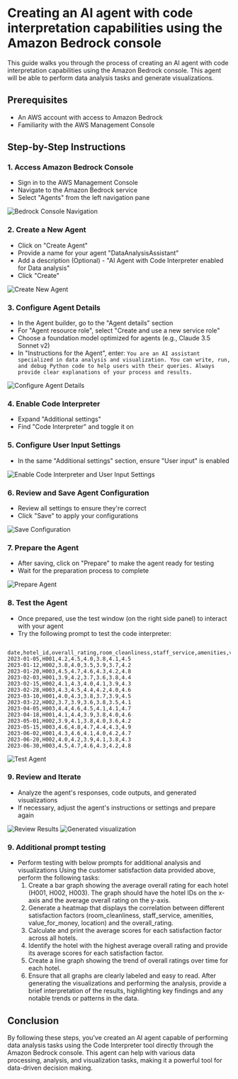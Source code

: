 # Creating an AI agent with code interpretation capabilities using the Amazon Bedrock console

This guide walks you through the process of creating an AI agent with code interpretation capabilities using the Amazon Bedrock console. This agent will be able to perform data analysis tasks and generate visualizations.

## Prerequisites

- An AWS account with access to Amazon Bedrock
- Familiarity with the AWS Management Console

## Step-by-Step Instructions

### 1. Access Amazon Bedrock Console

- Sign in to the AWS Management Console
- Navigate to the Amazon Bedrock service
- Select "Agents" from the left navigation pane

![Bedrock Console Navigation](images/01_bedrock_console.png)

### 2. Create a New Agent

- Click on "Create Agent"
- Provide a name for your agent "DataAnalysisAssistant"
- Add a description (Optional) - "AI Agent with Code Interpreter enabled for Data analysis"
- Click "Create"

![Create New Agent](images/02_create_agent.png)

### 3. Configure Agent Details

- In the Agent builder, go to the "Agent details" section
- For "Agent resource role", select "Create and use a new service role"
- Choose a foundation model optimized for agents (e.g., Claude 3.5 Sonnet v2)
- In "Instructions for the Agent", enter:
```You are an AI assistant specialized in data analysis and visualization. You can write, run, and debug Python code to help users with their queries. Always provide clear explanations of your process and results.```


![Configure Agent Details](images/03_agent_details.png)

### 4. Enable Code Interpreter

- Expand "Additional settings"
- Find "Code Interpreter" and toggle it on

### 5. Configure User Input Settings

- In the same "Additional settings" section, ensure "User input" is enabled

![Enable Code Interpreter and User Input Settings](images/04_code_interpreter.png)

### 6. Review and Save Agent Configuration

- Review all settings to ensure they're correct
- Click "Save" to apply your configurations

![Save Configuration](images/05_save_config.png)

### 7. Prepare the Agent

- After saving, click on "Prepare" to make the agent ready for testing
- Wait for the preparation process to complete

![Prepare Agent](images/06_prepare_agent.png)

### 8. Test the Agent

- Once prepared, use the test window (on the right side panel) to interact with your agent
- Try the following prompt to test the code interpreter:

```Using the customer satisfaction data provided below, create a bar graph showing the average overall rating for each hotel (H001, H002, H003). The graph should have the hotel IDs on the x-axis and the average overall rating on the y-axis.

date,hotel_id,overall_rating,room_cleanliness,staff_service,amenities,value_for_money,location
2023-01-05,H001,4.2,4.5,4.0,3.8,4.1,4.5
2023-01-12,H002,3.8,4.0,3.5,3.9,3.7,4.2
2023-01-20,H003,4.5,4.7,4.6,4.3,4.2,4.8
2023-02-03,H001,3.9,4.2,3.7,3.6,3.8,4.4
2023-02-15,H002,4.1,4.3,4.0,4.1,3.9,4.3
2023-02-28,H003,4.3,4.5,4.4,4.2,4.0,4.6
2023-03-10,H001,4.0,4.3,3.8,3.7,3.9,4.5
2023-03-22,H002,3.7,3.9,3.6,3.8,3.5,4.1
2023-04-05,H003,4.4,4.6,4.5,4.1,4.1,4.7
2023-04-18,H001,4.1,4.4,3.9,3.8,4.0,4.6
2023-05-01,H002,3.9,4.1,3.8,4.0,3.6,4.2
2023-05-15,H003,4.6,4.8,4.7,4.4,4.3,4.9
2023-06-02,H001,4.3,4.6,4.1,4.0,4.2,4.7
2023-06-20,H002,4.0,4.2,3.9,4.1,3.8,4.3
2023-06-30,H003,4.5,4.7,4.6,4.3,4.2,4.8
```


![Test Agent](images/07_test_agent.png)

### 9. Review and Iterate

- Analyze the agent's responses, code outputs, and generated visualizations
- If necessary, adjust the agent's instructions or settings and prepare again

![Review Results](images/08_review_results.png)
![Generated visualization](images/09_hotel_ratings.png)

### 9. Additional prompt testing
- Perform testing with below prompts for additional analysis and visualizations 
Using the customer satisfaction data provided above, perform the following tasks:
	1.	Create a bar graph showing the average overall rating for each hotel (H001, H002, H003). The graph should have the hotel IDs on the x-axis and the average overall rating on the y-axis.
	2.	Generate a heatmap that displays the correlation between different satisfaction factors (room_cleanliness, staff_service, amenities, value_for_money, location) and the overall_rating.
	3.	Calculate and print the average scores for each satisfaction factor across all hotels.
	4.	Identify the hotel with the highest average overall rating and provide its average scores for each satisfaction factor.
	5.	Create a line graph showing the trend of overall ratings over time for each hotel.
	6.	Ensure that all graphs are clearly labeled and easy to read. After generating the visualizations and performing the analysis, provide a brief interpretation of the results, highlighting key findings and any notable trends or patterns in the data.

## Conclusion

By following these steps, you've created an AI agent capable of performing data analysis tasks using the Code Interpreter tool directly through the Amazon Bedrock console. This agent can help with various data processing, analysis, and visualization tasks, making it a powerful tool for data-driven decision making.


